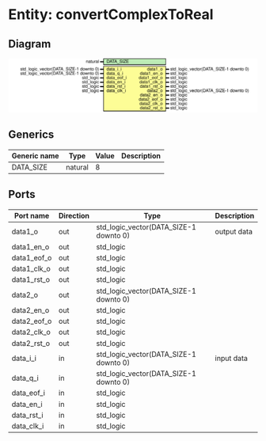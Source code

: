 # Entity: convertComplexToReal

## Diagram

![Diagram](convertComplexToReal.svg "Diagram")
## Generics

| Generic name | Type    | Value | Description |
| ------------ | ------- | ----- | ----------- |
| DATA_SIZE    | natural | 8     |             |
## Ports

| Port name   | Direction | Type                                   | Description |
| ----------- | --------- | -------------------------------------- | ----------- |
| data1_o     | out       | std_logic_vector(DATA_SIZE-1 downto 0) | output data |
| data1_en_o  | out       | std_logic                              |             |
| data1_eof_o | out       | std_logic                              |             |
| data1_clk_o | out       | std_logic                              |             |
| data1_rst_o | out       | std_logic                              |             |
| data2_o     | out       | std_logic_vector(DATA_SIZE-1 downto 0) |             |
| data2_en_o  | out       | std_logic                              |             |
| data2_eof_o | out       | std_logic                              |             |
| data2_clk_o | out       | std_logic                              |             |
| data2_rst_o | out       | std_logic                              |             |
| data_i_i    | in        | std_logic_vector(DATA_SIZE-1 downto 0) | input data  |
| data_q_i    | in        | std_logic_vector(DATA_SIZE-1 downto 0) |             |
| data_eof_i  | in        | std_logic                              |             |
| data_en_i   | in        | std_logic                              |             |
| data_rst_i  | in        | std_logic                              |             |
| data_clk_i  | in        | std_logic                              |             |
